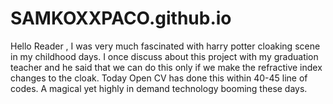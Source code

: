# SAMKOXXPACO.github.io
Hello Reader , I was very much fascinated with harry potter cloaking scene in my childhood days. I once discuss about this project with my graduation teacher and he said that we can do this only if we make the refractive index changes to the cloak. Today Open CV has done this within 40-45 line of codes. A magical yet highly in demand technology booming these days.
